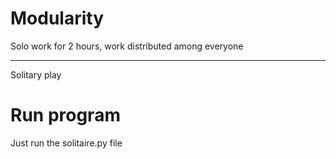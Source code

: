 # Modularity
Solo work for 2 hours, work distributed among everyone

***
Solitary play 

# Run program
Just run the solitaire.py file